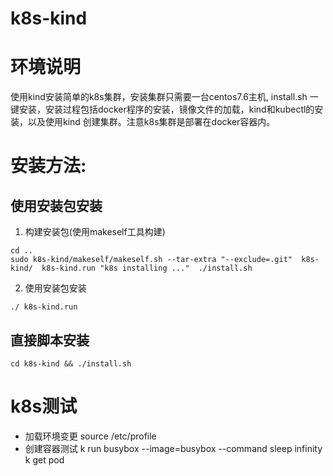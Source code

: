 # k8s-kind

# 环境说明
  使用kind安装简单的k8s集群，安装集群只需要一台centos7.6主机, install.sh 一键安装，安装过程包括docker程序的安装，镜像文件的加载，kind和kubectl的安装，以及使用kind 创建集群。注意k8s集群是部署在docker容器内。

# 安装方法:

## 使用安装包安装
1. 构建安装包(使用makeself工具构建)
~~~shell
cd ..
sudo k8s-kind/makeself/makeself.sh --tar-extra "--exclude=.git"  k8s-kind/  k8s-kind.run "k8s installing ..."  ./install.sh
~~~
2. 使用安装包安装
~~~shell
./ k8s-kind.run
~~~

## 直接脚本安装
~~~shell
cd k8s-kind && ./install.sh
~~~

# k8s测试
* 加载环境变更
source /etc/profile
* 创建容器测试
k run busybox --image=busybox --command sleep infinity
k get pod
